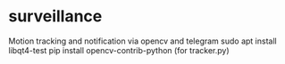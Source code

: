 # surveillance
Motion tracking and notification via opencv and telegram
sudo apt install libqt4-test
pip install opencv-contrib-python (for tracker.py)
